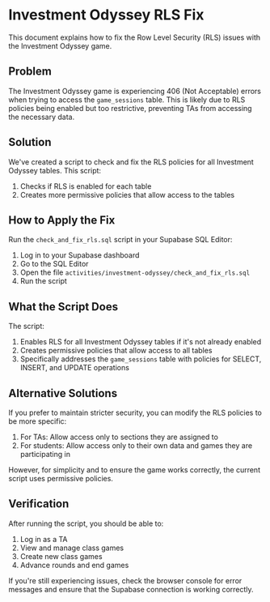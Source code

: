 # Investment Odyssey RLS Fix

This document explains how to fix the Row Level Security (RLS) issues with the Investment Odyssey game.

## Problem

The Investment Odyssey game is experiencing 406 (Not Acceptable) errors when trying to access the `game_sessions` table. This is likely due to RLS policies being enabled but too restrictive, preventing TAs from accessing the necessary data.

## Solution

We've created a script to check and fix the RLS policies for all Investment Odyssey tables. This script:

1. Checks if RLS is enabled for each table
2. Creates more permissive policies that allow access to the tables

## How to Apply the Fix

Run the `check_and_fix_rls.sql` script in your Supabase SQL Editor:

1. Log in to your Supabase dashboard
2. Go to the SQL Editor
3. Open the file `activities/investment-odyssey/check_and_fix_rls.sql`
4. Run the script

## What the Script Does

The script:

1. Enables RLS for all Investment Odyssey tables if it's not already enabled
2. Creates permissive policies that allow access to all tables
3. Specifically addresses the `game_sessions` table with policies for SELECT, INSERT, and UPDATE operations

## Alternative Solutions

If you prefer to maintain stricter security, you can modify the RLS policies to be more specific:

1. For TAs: Allow access only to sections they are assigned to
2. For students: Allow access only to their own data and games they are participating in

However, for simplicity and to ensure the game works correctly, the current script uses permissive policies.

## Verification

After running the script, you should be able to:

1. Log in as a TA
2. View and manage class games
3. Create new class games
4. Advance rounds and end games

If you're still experiencing issues, check the browser console for error messages and ensure that the Supabase connection is working correctly.
